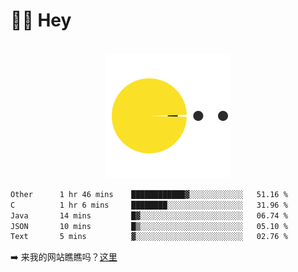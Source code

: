 
# 👋🏻 Hey
<div align="center">
	<br>
	<img src="https://raw.githubusercontent.com/Aniket965/Aniket965/master/pacman.svg?sanitize=true" width="200" height="200">
	<br>
</div>

<!--START_SECTION:waka-->

```txt
Other      1 hr 46 mins    ████████████▓░░░░░░░░░░░░   51.16 %
C          1 hr 6 mins     ████████░░░░░░░░░░░░░░░░░   31.96 %
Java       14 mins         █▓░░░░░░░░░░░░░░░░░░░░░░░   06.74 %
JSON       10 mins         █▒░░░░░░░░░░░░░░░░░░░░░░░   05.10 %
Text       5 mins          ▓░░░░░░░░░░░░░░░░░░░░░░░░   02.76 %
```

<!--END_SECTION:waka-->

 ➡️  来我的网站瞧瞧吗？[这里](https://www.shaolongfei.com)
